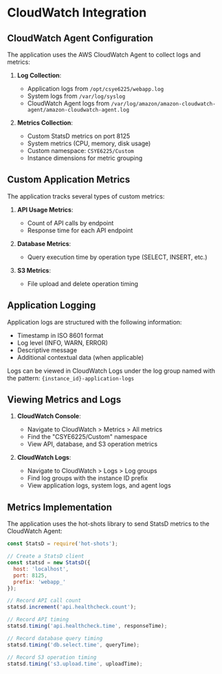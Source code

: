# CloudWatch Integration

## CloudWatch Agent Configuration

The application uses the AWS CloudWatch Agent to collect logs and metrics:

1. **Log Collection**:
   - Application logs from `/opt/csye6225/webapp.log`
   - System logs from `/var/log/syslog`
   - CloudWatch Agent logs from `/var/log/amazon/amazon-cloudwatch-agent/amazon-cloudwatch-agent.log`

2. **Metrics Collection**:
   - Custom StatsD metrics on port 8125
   - System metrics (CPU, memory, disk usage)
   - Custom namespace: `CSYE6225/Custom`
   - Instance dimensions for metric grouping

## Custom Application Metrics

The application tracks several types of custom metrics:

1. **API Usage Metrics**:
   - Count of API calls by endpoint
   - Response time for each API endpoint

2. **Database Metrics**:
   - Query execution time by operation type (SELECT, INSERT, etc.)

3. **S3 Metrics**:
   - File upload and delete operation timing

## Application Logging

Application logs are structured with the following information:

- Timestamp in ISO 8601 format
- Log level (INFO, WARN, ERROR)
- Descriptive message
- Additional contextual data (when applicable)

Logs can be viewed in CloudWatch Logs under the log group named with the pattern:
`{instance_id}-application-logs`

## Viewing Metrics and Logs

1. **CloudWatch Console**:
   - Navigate to CloudWatch > Metrics > All metrics
   - Find the "CSYE6225/Custom" namespace
   - View API, database, and S3 operation metrics

2. **CloudWatch Logs**:
   - Navigate to CloudWatch > Logs > Log groups
   - Find log groups with the instance ID prefix
   - View application logs, system logs, and agent logs

## Metrics Implementation

The application uses the hot-shots library to send StatsD metrics to the CloudWatch Agent:

```javascript
const StatsD = require('hot-shots');

// Create a StatsD client
const statsd = new StatsD({
  host: 'localhost', 
  port: 8125,
  prefix: 'webapp_'
});

// Record API call count
statsd.increment('api.healthcheck.count');

// Record API timing
statsd.timing('api.healthcheck.time', responseTime);

// Record database query timing
statsd.timing('db.select.time', queryTime);

// Record S3 operation timing
statsd.timing('s3.upload.time', uploadTime);
```